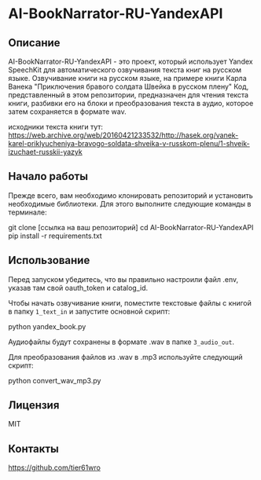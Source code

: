 # AI-BookNarrator-RU-YandexAPI

## Описание
AI-BookNarrator-RU-YandexAPI - это проект, который использует Yandex SpeechKit для автоматического озвучивания текста книг на русском языке.
Озвучивание книги на русском языке, на примере книги Карла Ванека "Приключения бравого солдата Швейка в русском плену"
Код, представленный в этом репозитории, предназначен для чтения текста книги, разбивки его на блоки и преобразования текста в аудио, которое затем сохраняется в формате wav.

исходники текста книги тут:
https://web.archive.org/web/20160421233532/http://hasek.org/vanek-karel-priklyucheniya-bravogo-soldata-shveika-v-russkom-plenu/1-shveik-izuchaet-russkii-yazyk

## Начало работы
Прежде всего, вам необходимо клонировать репозиторий и установить необходимые библиотеки. Для этого выполните следующие команды в терминале:

git clone [ссылка на ваш репозиторий]
cd AI-BookNarrator-RU-YandexAPI
pip install -r requirements.txt

## Использование

Перед запуском убедитесь, что вы правильно настроили файл .env, указав там свой oauth_token и catalog_id.

Чтобы начать озвучивание книги, поместите текстовые файлы с книгой в папку `1_text_in` и запустите основной скрипт:

python yandex_book.py

Аудиофайлы будут сохранены в формате .wav в папке `3_audio_out`.

Для преобразования файлов из .wav в .mp3 используйте следующий скрипт:

python convert_wav_mp3.py

## Лицензия
MIT

## Контакты
https://github.com/tier61wro
